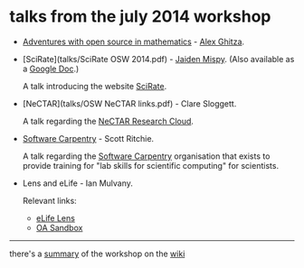 talks from the july 2014 workshop
==

 * [Adventures with open source in mathematics](talks/aghitza-main.pdf) - [Alex Ghitza](http://aghitza.org/).

 * [SciRate](talks/SciRate OSW 2014.pdf) - [Jaiden Mispy](https://mispy.me/).
 (Also available as a [Google Doc](https://docs.google.com/presentation/d/1QMTtk2nDo_ldDcGUVIc5AuFs2Mx84n0KaYgDsoI93xw/edit#slide=id.p).)

   A talk introducing the website [SciRate](https://scirate.com).

 * [NeCTAR](talks/OSW NeCTAR links.pdf) - Clare Sloggett.
   
   A talk regarding the [NeCTAR Research Cloud](http://www.nectar.org.au).

 * [Software Carpentry](talks/SWC-OPS-2014.pdf) - Scott Ritchie.
   
   A talk regarding the [Software Carpentry](http://software-carpentry.org)
   organisation that exists to provide training for "lab skills for scientific
   computing" for scientists.

 * Lens and eLife - Ian Mulvany.
 
    Relevant links:
      - [eLife Lens](http://lens.elifesciences.org/)
      - [OA Sandbox](http://oa-sandbox.org/)

***

there's a [summary](https://github.com/OpenScienceWorkshops/osw-material/wiki/Summary-of-the-July-2014-Melbourne-Open-Science-Workshop) of the workshop on the [wiki](https://github.com/OpenScienceWorkshops/osw-material/wiki)
